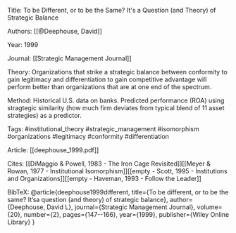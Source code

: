 Title: To be Different, or to be the Same? It's a Question (and Theory) of Strategic Balance 

Authors: [[@Deephouse, David]]

Year: 1999

Journal: [[Strategic Management Journal]]

Theory: Organizations that strike a strategic balance between conformity to gain legitimacy and differentiation to gain competitive advantage will perform better than organizations that are at one end of the spectrum.

Method: Historical U.S. data on banks. Predicted performance (ROA) using stragtegic similarity (how much firm deviates from typical blend of 11 asset strategies) as a predictor. 

Tags: #institutional_theory #strategic_management #isomorphism #organizations #legitimacy #conformity #differentiation

Article: [[deephouse_1999.pdf]]

Cites: [[DiMaggio & Powell, 1983 - The Iron Cage Revisited]][[Meyer & Rowan, 1977 - Institutional Isomorphism]][[empty - Scott, 1995 - Institutions and Organizations]][[empty - Haveman, 1993 - Follow the Leader]]

BibTeX: @article{deephouse1999different,
  title={To be different, or to be the same? It’sa question (and theory) of strategic balance},
  author={Deephouse, David L},
  journal={Strategic Management Journal},
  volume={20},
  number={2},
  pages={147--166},
  year={1999},
  publisher={Wiley Online Library}
}
